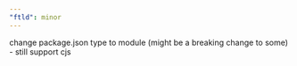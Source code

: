 ```yaml
---
"ftld": minor
---
```


change package.json type to module (might be a breaking change to some) - still support cjs

